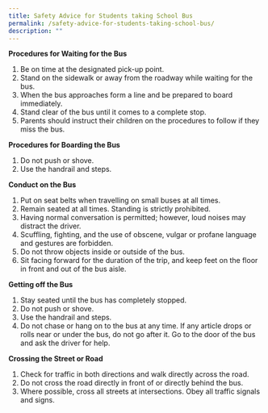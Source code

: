```yaml
---
title: Safety Advice for Students taking School Bus
permalink: /safety-advice-for-students-taking-school-bus/
description: ""
---
```

**Procedures for Waiting for the Bus**

1. Be on time at the designated pick-up point.
2. Stand on the sidewalk or away from the roadway while waiting for the bus.
3. When the bus approaches form a line and be prepared to board immediately.
4. Stand clear of the bus until it comes to a complete stop.
5. Parents should instruct their children on the procedures to follow if they miss the bus.

**Procedures for Boarding the Bus**
1. Do not push or shove.
2. Use the handrail and steps.

**Conduct on the Bus**
1. Put on seat belts when travelling on small buses at all times.
2. Remain seated at all times. Standing is strictly prohibited.
3. Having normal conversation is permitted; however, loud noises may distract the driver.
4. Scuffling, fighting, and the use of obscene, vulgar or profane language and gestures are forbidden.
5. Do not throw objects inside or outside of the bus.
6. Sit facing forward for the duration of the trip, and keep feet on the floor in front and out of the bus aisle.

**Getting off the Bus**
1. Stay seated until the bus has completely stopped.
2. Do not push or shove.
3. Use the handrail and steps.
4. Do not chase or hang on to the bus at any time. If any article drops or rolls near or under the bus, do not go after it. Go to the door of the bus and ask the driver for help.

**Crossing the Street or Road**
1. Check for traffic in both directions and walk directly across the road.
2. Do not cross the road directly in front of or directly behind the bus.
3. Where possible, cross all streets at intersections. Obey all traffic signals and signs.
